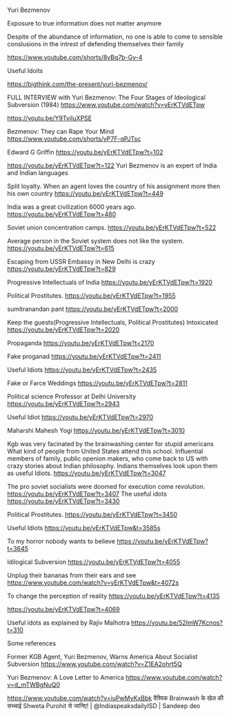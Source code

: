 

Yuri Bezmenov

Exposure to true information does not matter anymore

Despite of the abundance of information, no one is able to come to sensible conslusions in the intrest of defending themselves their family


https://www.youtube.com/shorts/8vBq7b-Gv-4


Useful Idoits



https://bigthink.com/the-present/yuri-bezmenov/

FULL INTERVIEW with Yuri Bezmenov: The Four Stages of Ideological Subversion (1984)
https://www.youtube.com/watch?v=yErKTVdETpw


https://youtu.be/Y9TviIuXPSE


Bezmenov: They can Rape Your Mind
https://www.youtube.com/shorts/yP7F-qPJTsc

Edward G Griffin
https://youtu.be/yErKTVdETpw?t=102

https://youtu.be/yErKTVdETpw?t=122
Yuri Bezmenov is an expert of India and Indian languages

Split loyalty. When an agent loves the country of his assignment more then his own country
https://youtu.be/yErKTVdETpw?t=449


India was a great civilization 6000 years ago.
https://youtu.be/yErKTVdETpw?t=480


Soviet union concentration camps.
https://youtu.be/yErKTVdETpw?t=522


Average person in the Soviet system does not like the system.
https://youtu.be/yErKTVdETpw?t=615


Escaping from USSR Embassy in New Delhi is crazy
https://youtu.be/yErKTVdETpw?t=829


Progressive Intellectuals of India
https://youtu.be/yErKTVdETpw?t=1920

Political Prostitutes.
https://youtu.be/yErKTVdETpw?t=1955


sumitranandan pant
https://youtu.be/yErKTVdETpw?t=2000

Keep the guests(Progressive Intellectuals, Political Prostitutes) Intoxicated
https://youtu.be/yErKTVdETpw?t=2020


Propaganda
https://youtu.be/yErKTVdETpw?t=2170


Fake proganad
https://youtu.be/yErKTVdETpw?t=2411


Useful Idiots
https://youtu.be/yErKTVdETpw?t=2435


Fake or Farce Weddings
https://youtu.be/yErKTVdETpw?t=2811


Political science Professor at Delhi University
https://youtu.be/yErKTVdETpw?t=2943

Useful Idiot
https://youtu.be/yErKTVdETpw?t=2970


Maharshi Mahesh Yogi
https://youtu.be/yErKTVdETpw?t=3010

Kgb was very facinated by the brainwashing center for stupid americans
What kind of people from United States attend this school.
Influential members of family, public openion makers, who come back to US with crazy stories about Indian philosophy.
Indians themselves look upon them as useful Idiots.
https://youtu.be/yErKTVdETpw?t=3047

The pro soviet socialists were doomed for execution come revolution.
https://youtu.be/yErKTVdETpw?t=3407
The useful idots
https://youtu.be/yErKTVdETpw?t=3430

Political Prostitutes.
https://youtu.be/yErKTVdETpw?t=3450

Useful Idiots
https://youtu.be/yErKTVdETpw&t=3585s

To my horror nobody wants to believe
https://youtu.be/yErKTVdETpw?t=3645


Idilogical Subversion
https://youtu.be/yErKTVdETpw?t=4055


Unplug their bananas from their ears and see
https://www.youtube.com/watch?v=yErKTVdETpw&t=4072s

To change the perception of reality
https://youtu.be/yErKTVdETpw?t=4135


https://youtu.be/yErKTVdETpw?t=4069


Useful idots as explained by Rajiv Malhotra
https://youtu.be/52ImW7Kcnos?t=310




Some references

Former KGB Agent, Yuri Bezmenov, Warns America About Socialist Subversion
https://www.youtube.com/watch?v=Z1EA2ohrt5Q


Yuri Bezmenov: A Love Letter to America
https://www.youtube.com/watch?v=d_mTWBgNuQ0


https://www.youtube.com/watch?v=iuPwMyKxBbk
वैश्विक Brainwash के खेल की सच्चाई Shweta Purohit से जानिए! | @IndiaspeaksdailyISD | Sandeep deo







